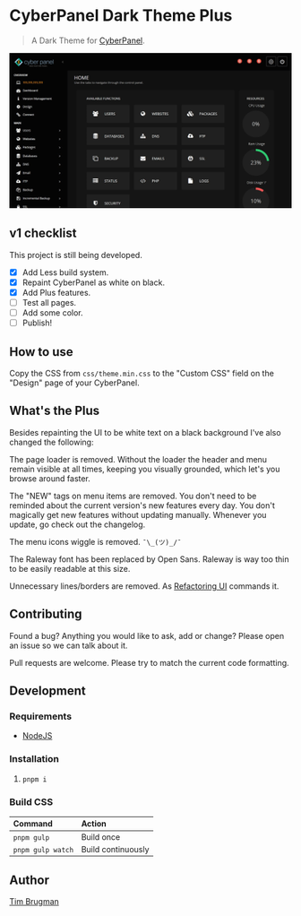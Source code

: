 # CyberPanel Dark Theme Plus

> A Dark Theme for [CyberPanel](https://cyberpanel.net/).

![screenshot](/screenshot.png)

## v1 checklist

This project is still being developed.

- [x] Add Less build system.
- [x] Repaint CyberPanel as white on black.
- [x] Add Plus features.
- [ ] Test all pages.
- [ ] Add some color.
- [ ] Publish!

## How to use

Copy the CSS from `css/theme.min.css` to the "Custom CSS" field on the "Design" page of your CyberPanel.

## What's the Plus

Besides repainting the UI to be white text on a black background I've also changed the following:

The page loader is removed. Without the loader the header and menu remain visible at all times, keeping you visually grounded, which let's you browse around faster.

The "NEW" tags on menu items are removed. You don't need to be reminded about the current version's new features every day. You don't magically get new features without updating manually. Whenever you update, go check out the changelog.

The menu icons wiggle is removed. `¯\_(ツ)_/¯`

The Raleway font has been replaced by Open Sans. Raleway is way too thin to be easily readable at this size.

Unnecessary lines/borders are removed. As [Refactoring UI](https://www.refactoringui.com/) commands it.

## Contributing

Found a bug? Anything you would like to ask, add or change? Please open an issue so we can talk about it.

Pull requests are welcome. Please try to match the current code formatting.

## Development

### Requirements

- [NodeJS](https://nodejs.org/en/)

### Installation

1. `pnpm i`

### Build CSS

Command | Action
:--- |:---
`pnpm gulp` | Build once
`pnpm gulp watch` | Build continuously

## Author

[Tim Brugman](https://github.com/Brugman)